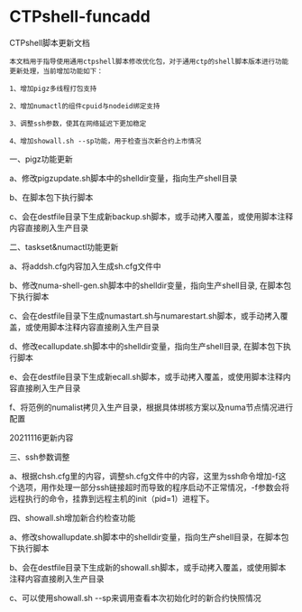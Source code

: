 # CTPshell-funcadd

CTPshell脚本更新文档

	本文档用于指导使用通用ctpshell脚本修改优化包，对于通用ctp的shell脚本版本进行功能更新处理，当前增加功能如下：

	1、增加pigz多线程打包支持

	2、增加numactl的组件cpuid与nodeid绑定支持

	3、调整ssh参数，使其在网络延迟下更加稳定

	4、增加showall.sh --sp功能，用于检查当次新合约上市情况


一、pigz功能更新

a、修改pigzupdate.sh脚本中的shelldir变量，指向生产shell目录

b、在脚本包下执行脚本

c、会在destfile目录下生成新backup.sh脚本，或手动拷入覆盖，或使用脚本注释内容直接刷入生产目录


二、taskset&numactl功能更新

a、将addsh.cfg内容加入生成sh.cfg文件中

b、修改numa-shell-gen.sh脚本中的shelldir变量，指向生产shell目录, 在脚本包下执行脚本

c、会在destfile目录下生成numastart.sh与numarestart.sh脚本，或手动拷入覆盖，或使用脚本注释内容直接刷入生产目录

d、修改ecallupdate.sh脚本中的shelldir变量，指向生产shell目录, 在脚本包下执行脚本

e、会在destfile目录下生成新ecall.sh脚本，或手动拷入覆盖，或使用脚本注释内容直接刷入生产目录

f、将范例的numalist拷贝入生产目录，根据具体绑核方案以及numa节点情况进行配置

20211116更新内容

三、ssh参数调整

a、根据chsh.cfg里的内容，调整sh.cfg文件中的内容，这里为ssh命令增加-f这个选项，用作处理一部分ssh链接超时而导致的程序启动不正常情况，-f参数会将远程执行的命令，挂靠到远程主机的init（pid=1）进程下。

四、showall.sh增加新合约检查功能

a、修改showallupdate.sh脚本中的shelldir变量，指向生产shell目录，在脚本包下执行脚本

b、会在destfile目录下生成新的showall.sh脚本，或手动拷入覆盖，或使用脚本注释内容直接刷入生产目录

c、可以使用showall.sh --sp来调用查看本次初始化时的新合约快照情况
